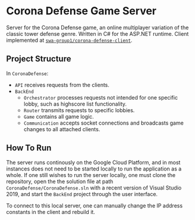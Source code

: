 # Corona Defense Game Server

Server for the Corona Defense game, an online multiplayer variation of the classic tower defense genre. Written in C# for the ASP.NET runtime. Client implemented at [`swa-group1/corona-defense-client`](https://github.com/swa-group1/corona-defense-client).

## Project Structure

In `CoronaDefense`:

- `API` receives requests from the clients.
- `BackEnd`
  - `Orchestrator` processes requests not intended for one specific lobby, such as highscore list functionality.
  - `Router` transmits requests to specific lobbies.
  - `Game` contains all game logic.
  - `Communication` accepts socket connections and broadcasts game changes to all attached clients.

## How To Run

The server runs continously on the Google Cloud Platform, and in most instances does not need to be started locally to run the application as a whole. If one still wishes to run the server locally, one must clone the repository, open the the solution file at path `CoronaDefense/CoronaDefense.sln` with a recent version of Visual Studio 2019, and start the `BackEnd` project through the user interface.

To connect to this local server, one can manually change the IP address constants in the client and rebuild it.
